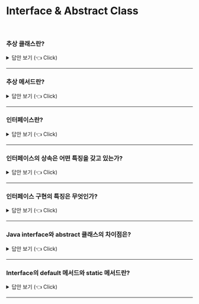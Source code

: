 # Interface & Abstract Class
<br>


### 추상 클래스란?

<details>
   <summary> 답안 보기 (👈 Click)</summary>
<br />
[참고: 자바의 정석] 
   
+ 추상클래스는 미완성 설계도에 비유할 수 있습니다. <br> 
  미완성 설계도란, 단어의 뜻 그대로 완성되지 못한 채로 남겨진 설계도를 말합니다. <br> 
  클래스가 미완성이라는 것은 멤버의 개수에 관계된 것이 아니라, <br>
  단지 미완성 메서드(추상 메서드)를 포함하고 있다는 의미입니다. <br> 
  
  미완성 설계도로 완성된 제품을 만들 수 없듯이 추상클래스로 인스턴스는 생성할 수 없습니다. <br> 
  추상클래스는 상속을 통해서 자손클래스에 의해서만 완성될 수 있습니다. <br> 
  
  추상클래스 자체로는 클래스로서의 역할을 다 못하지만, 새로운 클래스를 작성하는데 있어서 바탕이 되는 <br>
  조상클래스로서 중요한 의미를 갖습니다. <br> 
  새로운 클래스를 작성할 때 아무 것도 없는 상태에서 시작하는 것보다는 완전하지는 못하더라도 <br>
  어느 정도 틀을 갖춘 상태에서 시작하는 것이 나을 것이다. <br> 
  
  실생활에서 예를 들자면, 같은 크기의 TV라도 기능의 차이에 따라 여러 종류의 모델이 있지만, <br> 
  사실 이들의 설계도는 아마 90% 정도는 동일할 것입니다. <br> 
  서로 다른 세 개의 설계도를 따로 그리는 것보다는 이들의 공통부분만을 그린 미완성 설계도를 만들어 놓고, <br> 
  이 미완성 설계도를 이용해서 각각의 설계도를 완성하는 것이 훨씬 효율적일 것입니다. <br> 
  
  추상클래스는 키워드 'abstract'를 붙이기만 하면 됩니다. 이렇게 함으로써 이 클래스를 사용할 때, <br> 
  클래스 선언부의 abstract를 보고, 이 클래스에는 추상 메서드가 있으니 상속을 통해서 구현해주어야 한다는 것을 쉽게 알 수 있을 것입니다. 
  
  추상클래스는 추상메서드를 포함하고 있다는 것을 제외하고는 일반클래스와 전혀 다르지 않습니다. <br>
  추상클래스에도 생성자가 있으며, 멤버변수와 메서드도 가질 수 있습니다. 
    
</details>

-----------------------

### 추상 메서드란?

<details>
   <summary> 답안 보기 (👈 Click)</summary>
<br />
[참고: 자바의 정석] 
   
+ 메서드는 선언부와 구현부로 구성되어 있다고 했습니다. <br> 
  선언부만 작성하고 구현부는 작성하지 않은 채로 남겨 둔 것이 추상메서드입니다. <br> 
  즉, 설계만 해 놓고 실제 수행될 내용은 작성하지 않았기 때문에 미완성 메서드인것입니다. <br> 
  
  메서드를 이와 같이 미완성 상태로 남겨 놓는 이유는 메서드의 내용이 상속 받는 클래스에 따라 달라질 수 있기 때문에 <br> 
  조상 클래스에서는 선언부만을 작성하고, 주석을 덧붙여 어떤 기능을 수행할 목적으로 작성되었는지 알려 주고, <br>
  실제 내용은 상속받는 클래스에서 구현하도록 비워 두는 것입니다. <br> 
  그래서 추상클래스를 상속 받는 자손 클래스는 조상의 추상 메서드를 상황에 맞게 적절히 구현해주어야 합니다. <br> 
  
  추상메서드 역시 키워드 'abstract'를 앞에 붙여 주고, 추상 메서드는 구현부가 없으므로, <br> 
  괄호{} 대신 문장의 끝을 알리는 ';'을 적어줍니다. <br> 
 
  추상클래스로부터 상속받는 자손클래스는 오버라이딩을 통해 조상인 추상클래스의 추상 메서드를 모두 구현해주어야 합니다. <br> 
  만일 조상으로부터 상속받은 추상메서드 중 하나라도 구현하지 않는다면, <br> 
  자손클래스 역시 추상클래스로 지정해 주어야 합니다. <br> 
</details>

-----------------------


### 인터페이스란?

<details>
   <summary> 답안 보기 (👈 Click)</summary>
<br />
[참고: 자바의 정석] 
   
+ 인터페이스는 일종의 추상클래스입니다. 인터페이스는 추상클래스처럼 추상메서드를 갖지만, 추상클래스보다 추상화 정도가 높아서, <br> 
  추상클래스와 달리 몸통을 갖춘 일반 메서드 또는 멤버변수를 구성원으로 가질 수 없습니다. <br> 
  오직 추상 메서드와 상수만을 멤버로 가질 수 있으며, 그 외의 다른 어떠한 요소도 허용하지 않습니다. <br> 
  
  추상클래스를 부분적으로만 완성된 '미완성 설계도'라고 한다면, 인터페이스는 구현된 것은 아무 것도 없고, <br> 
  밑그림만 그려져 있는 '기본 설계도'라 할 수 있습니다. <br> 
  인터페이스도 추상클래스처럼 완성되지 않은 불완전한 것이기 때문에 그 자체만으로 사용되기보다는 <br> 
  다른 클래스를 작성하는데 도움 줄 목적으로 작성됩니다. <br> 
   
  일반적인 클래스의 멤버들과 달리 인터페이스의 멤버들은 다음과 같은 제약사항이 있습니다. <br>
  (1) 모든 멤버변수는 public static final이어야 하며, 이를 생략할 수 있습니다. <br> 
  (2) 모든 메서드는 public abstract이어야 하며, 이를 생략할 수 있습니다. <br>
  - 단, static 메서드와 디폴트 메서드는 예외입니다. (JDK 1.8부터) 
</details>

-----------------------

### 인터페이스의 상속은 어떤 특징을 갖고 있는가?

<details>
   <summary> 답안 보기 (👈 Click)</summary>
<br />
[참고: 자바의 정석] 
   
+ 인터페이스는 인터페이스로부터만 상속받을 수 있으며, 클래스와는 달리 다중상속, 즉 여러 개의 인터페이스로부터 <br>
  상속을 받는 것이 가능합니다. 
</details>

-----------------------

### 인터페이스 구현의 특징은 무엇인가?

<details>
   <summary> 답안 보기 (👈 Click)</summary>
<br />
[참고: 자바의 정석] 
   
+ 인터페이스도  추상클래스처럼 그 자체로는 인스턴스를 생성할 수 없으며, 추상클래스가 상속을 통해 추상메서드를 완성하는 것처럼, <br> 
  인터페이스도 자신에게 정의된 추상메서드의 몸통을 만들어주는 클래스를 작성해야 하는데, <br> 
  그 방법은 추상클래스가 자신을 상속받는 클래스를 작성하는 것과 다르지 않습니다. <br> 
   
  다만, 클래스는 확장한다는 의미의 키워드 'extends'를 사용하지만, <br> 
  인터페이스는 구현한다는 의미의 키워드 'implements'를 사용할 뿐입니다. <br> 
</details>

-----------------------


### Java interface와 abstract 클래스의 차이점은?

<details>
   <summary> 답안 보기 (👈 Click)</summary>
<br />
[참고: 이펙티브 자바]  
   
+ 둘의 가장 큰 차이는 추상 클래스가 정의한 타입을 구현하는 클래스는 <br>
  반드시 추상 클래스의 하위 클래스가 되어야 한다는 점이다. <br> 
  
  자바는 단일 상속만 지원하니, 추상 클래스 방식은 새로운 타입을 정의하는데 <br>
  커다란 제약을 안게 되는 셈입니다. <br>
  반면, 인터페이스가 선언한 메서드를 모두 정의하고, 그 일반 규약을 잘 지킨 클래스라면 <br>
  다른 어떤 클래스를 상속했든 같은 타입으로 취급됩니다. <br> 
    
</details>

-----------------------

### Interface의 default 메서드와 static 메서드란?

<details>
   <summary> 답안 보기 (👈 Click)</summary>
<br />
[참고: 자바의 정석]  
   
+ 원래는 인터페이스에 추상 메서드만 선언할 수 있는데, JDK 1.8부터 디폴트 메서드와 static 메서드도 추가할 수 있게 되었습니다. <br> 
  static 메서드는 인스턴스와 관계가 없는 독립적인 메서드이기 때문에 예전부터 인터페이스에 추가하지 못할 이유가 없었습니다. <br> 
  
  그러나 자바를 보다 쉽게 배울 수 있도록 규칙을 단순히 할 필요가 있어서, <br>
  인터페이스의 모든 메서드는 추상 메서드이어야 한다는 규칙에 예외를 두지 않았습니다. <br> 
  가장 대표적인 것으로 java.util.Collection 인터페이스가 있는데, <br>
  이 인터페이스와 관련된 static 메서드들이 인터페이스에는 추상 메서드만 선언할 수 있다는 원칙 때문에 <br> 
  별도의 클래스, Collections라는 클래스에 들어가게 되었습니다. <br>
  만일 인터페이스에 static 메서드를 추가할 수 있었다면, Collections 클래스는 존재하지 않았을 것입니다. <br> 
  그리고 인터페이스의 static 메서드 역시 접근 제어자가 항상 public이며, 생략할 수 있습니다. <br> 
   
  조상 클래스에 새로운 메서드를 추가하는 것은 별 일이 아니지만, <br> 
  인터페이스의 경우에는 보통 큰 일이 아닙니다. <br> 
  인터페이스에 메서드를 추가한다는 것은, 추상 메서드를 추가한다는 것이고, <br> 
  이 인터페이스를 구현한 기존의 모든 클래스들이 새로 추가된 메서드를 구현 해야하기 때문입니다. <br> 
   
  인터페이스가 변경되지 않으면 제일 좋겠지만, 아무리 설계를 잘해도 언젠가 변경은 발생하기 마련입니다. <br> 
  JDK의 설계자들은 고심 끝에 디폴트 메서드(default method)라는 것을 고안해 내었습니다. <br> 
  디폴트 메서드는 추상 메서드의 기본적인 구현을 제공하는 메서드로, <br> 
  추상 메서드가 아니기 때문에 디폴트 메서드가 새로 추가되어도 해당 인터페이스를 구현한 클래스를 변경하지 않아도 됩니다. <br> 
   
  디폴트 메서드는 앞에 키워드 default를 붙이며, 추상 메서드와 달리 일반 메서드처럼 몸통{}이 있어야 합니다. <br> 
  디폴트 메서드 역시 접근 제어자가 public이며, 생략 가능합니다. <br> 
  
  ```
  interface MyInterface{                                   interface MyInterface{
     void method();                         ->                 void method();
     void newMethod(); // 추상 메서드                          default void newMethod() {}
  }                                                        }
  ``` 
  
  위의 왼쪽과 같이 newMethod()라는 추상 메서드를 추가하는 대신, 오른쪽과 같이 디폴트 메서드를 추가하면, <br> 
  기존의 MyInterface를 구현한 클래슬르 변경하지 않아도 됩니다. <br> 
  즉, 조상 클래스에 새로운 메서드를 추가한 것과 동일해 지는 것입니다. <br> 
     
</details>

-----------------------

